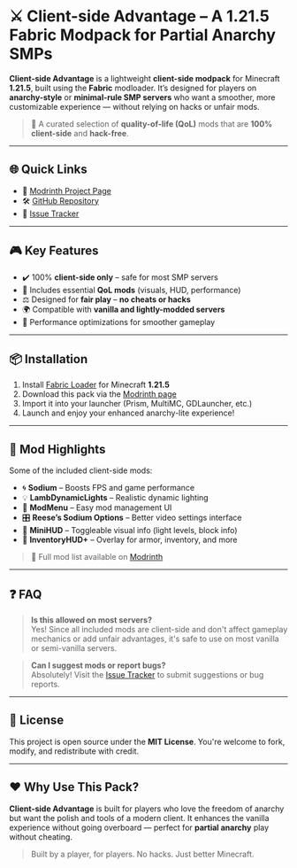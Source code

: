 # ⚔️ Client-side Advantage – A 1.21.5 Fabric Modpack for Partial Anarchy SMPs

**Client-side Advantage** is a lightweight **client-side modpack** for Minecraft **1.21.5**, built using the **Fabric** modloader. It’s designed for players on **anarchy-style** or **minimal-rule SMP servers** who want a smoother, more customizable experience — without relying on hacks or unfair mods.

> 🎯 A curated selection of **quality-of-life (QoL)** mods that are **100% client-side** and **hack-free**.

---

## 🌐 Quick Links

- 🔗 [Modrinth Project Page](https://modrinth.com/modpack/client-side-advantage)
- 🛠 [GitHub Repository](https://github.com/FrostleGoo/Client-side-advantage/tree/main)
- 🐛 [Issue Tracker](https://github.com/FrostleGoo/Client-side-advantage/issues)

---

## 🎮 Key Features

- ✔️ 100% **client-side only** – safe for most SMP servers
- 🔧 Includes essential **QoL mods** (visuals, HUD, performance)
- ⚖️ Designed for **fair play** – **no cheats or hacks**
- 🌍 Compatible with **vanilla and lightly-modded servers**
- 🚀 Performance optimizations for smoother gameplay

---

## 📦 Installation

1. Install [Fabric Loader](https://fabricmc.net/use/) for Minecraft **1.21.5**
2. Download this pack via the [Modrinth page](https://modrinth.com/modpack/client-side-advantage)
3. Import it into your launcher (Prism, MultiMC, GDLauncher, etc.)
4. Launch and enjoy your enhanced anarchy-lite experience!

---

## 🧩 Mod Highlights

Some of the included client-side mods:
- 🌀 **Sodium** – Boosts FPS and game performance
- 💡 **LambDynamicLights** – Realistic dynamic lighting
- 🧰 **ModMenu** – Easy mod management UI
- 🎛 **Reese’s Sodium Options** – Better video settings interface
- 🧱 **MiniHUD** – Toggleable visual info (light levels, block info)
- 🎒 **InventoryHUD+** – Overlay for armor, inventory, and more

> 📝 Full mod list available on [Modrinth](https://modrinth.com/modpack/client-side-advantage)

---

## ❓ FAQ

> **Is this allowed on most servers?**  
Yes! Since all included mods are client-side and don't affect gameplay mechanics or add unfair advantages, it's safe to use on most vanilla or semi-vanilla servers.

> **Can I suggest mods or report bugs?**  
Absolutely! Visit the [Issue Tracker](https://github.com/FrostleGoo/Client-side-advantage/issues) to submit suggestions or bug reports.

---

## 📜 License

This project is open source under the **MIT License**. You're welcome to fork, modify, and redistribute with credit.

---

## ❤️ Why Use This Pack?

**Client-side Advantage** is built for players who love the freedom of anarchy but want the polish and tools of a modern client. It enhances the vanilla experience without going overboard — perfect for **partial anarchy** play without cheating.

> Built by a player, for players. No hacks. Just better Minecraft.
